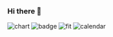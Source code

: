 ### Hi there 👋

![chart](https://github-readme-developer-health.com/cards/chart?username=pyoki32)
![badge](https://github-readme-developer-health.com/cards/badge?username=pyoki32)
![fit](https://github-readme-developer-health.com/cards/fit?username=pyoki32)
![calendar](https://github-readme-developer-health.com/cards/calendar?username=pyoki32)

